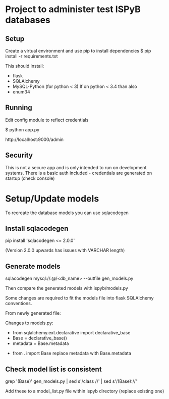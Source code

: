 # Project to administer test ISPyB databases

## Setup

Create a virtual environment and use pip to install dependencies
$ pip install -r requirements.txt

This should install:
 - flask
 - SQLAlchemy
 - MySQL-Python (for python < 3)
If on python < 3.4 than also 
 - enum34

## Running
Edit config module to reflect credentials

$ python app.py

http://localhost:9000/admin 

## Security
This is not a secure app and is only intended to run on development systems.
There is a basic auth included - credentials are generated on startup (check console)


# Setup/Update models
To recreate the database models you can use sqlacodegen

## Install sqlacodegen
pip install 'sqlacodegen <= 2.0.0'

(Version 2.0.0 upwards has issues with VARCHAR length)

## Generate models
sqlacodegen mysql://<user>:<password>@<host>/<db_name> --outfile gen_models.py

Then compare the generated models with ispyb/models.py

Some changes are required to fit the models file into flask SQLAlchemy conventions.

From newly generated file:

Changes to models.py:
- from sqlalchemy.ext.declarative import declarative_base
- Base = declarative_base() 
- metadata = Base.metadata
+ from . import Base
replace metadata with Base.metadata

## Check model list is consistent
grep '(Base)' gen_models.py | sed s'/class //' | sed s'/(Base)://'

Add these to a model_list.py file within ispyb directory (replace existing one)
